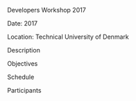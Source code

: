 Developers Workshop 2017

Date: 2017

Location: Technical University of Denmark

Description

Objectives

Schedule

Participants
